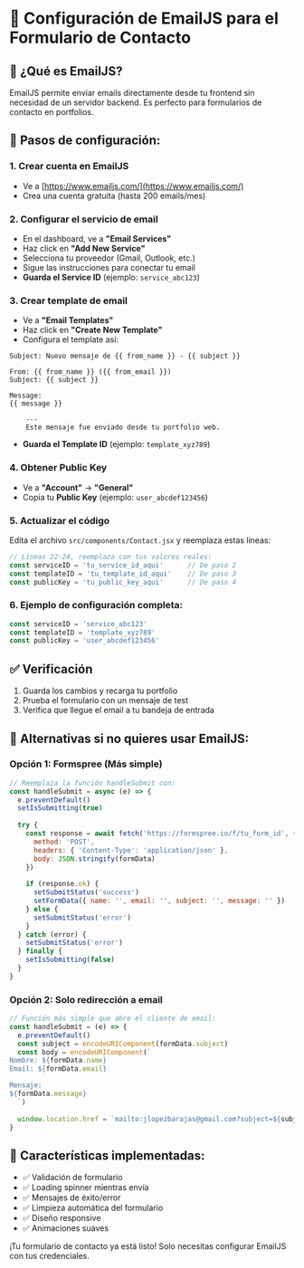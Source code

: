 # 📧 Configuración de EmailJS para el Formulario de Contacto

## 🎯 ¿Qué es EmailJS?
EmailJS permite enviar emails directamente desde tu frontend sin necesidad de un servidor backend. Es perfecto para formularios de contacto en portfolios.

## 🚀 Pasos de configuración:

### 1. **Crear cuenta en EmailJS**
- Ve a [https://www.emailjs.com/](https://www.emailjs.com/)
- Crea una cuenta gratuita (hasta 200 emails/mes)

### 2. **Configurar el servicio de email**
- En el dashboard, ve a **"Email Services"**
- Haz click en **"Add New Service"**
- Selecciona tu proveedor (Gmail, Outlook, etc.)
- Sigue las instrucciones para conectar tu email
- **Guarda el Service ID** (ejemplo: `service_abc123`)

### 3. **Crear template de email**
- Ve a **"Email Templates"**
- Haz click en **"Create New Template"**
- Configura el template así:

```
Subject: Nuevo mensaje de {{ from_name }} - {{ subject }}

From: {{ from_name }} ({{ from_email }})
Subject: {{ subject }}

Message:
{{ message }}

    ---
    Este mensaje fue enviado desde tu portfolio web.
```

- **Guarda el Template ID** (ejemplo: `template_xyz789`)

### 4. **Obtener Public Key**
- Ve a **"Account"** → **"General"**
- Copia tu **Public Key** (ejemplo: `user_abcdef123456`)

### 5. **Actualizar el código**
Edita el archivo `src/components/Contact.jsx` y reemplaza estas líneas:

```javascript
// Líneas 22-24, reemplaza con tus valores reales:
const serviceID = 'tu_service_id_aqui'      // De paso 2
const templateID = 'tu_template_id_aqui'    // De paso 3  
const publicKey = 'tu_public_key_aqui'      // De paso 4
```

### 6. **Ejemplo de configuración completa:**
```javascript
const serviceID = 'service_abc123'
const templateID = 'template_xyz789'  
const publicKey = 'user_abcdef123456'
```

## ✅ **Verificación**
1. Guarda los cambios y recarga tu portfolio
2. Prueba el formulario con un mensaje de test
3. Verifica que llegue el email a tu bandeja de entrada

## 🔧 **Alternativas si no quieres usar EmailJS:**

### **Opción 1: Formspree (Más simple)**
```javascript
// Reemplaza la función handleSubmit con:
const handleSubmit = async (e) => {
  e.preventDefault()
  setIsSubmitting(true)
  
  try {
    const response = await fetch('https://formspree.io/f/tu_form_id', {
      method: 'POST',
      headers: { 'Content-Type': 'application/json' },
      body: JSON.stringify(formData)
    })
    
    if (response.ok) {
      setSubmitStatus('success')
      setFormData({ name: '', email: '', subject: '', message: '' })
    } else {
      setSubmitStatus('error')
    }
  } catch (error) {
    setSubmitStatus('error')
  } finally {
    setIsSubmitting(false)
  }
}
```

### **Opción 2: Solo redirección a email**
```javascript
// Función más simple que abre el cliente de email:
const handleSubmit = (e) => {
  e.preventDefault()
  const subject = encodeURIComponent(formData.subject)
  const body = encodeURIComponent(`
Nombre: ${formData.name}
Email: ${formData.email}

Mensaje:
${formData.message}
  `)
  
  window.location.href = `mailto:jlopezbarajas@gmail.com?subject=${subject}&body=${body}`
}
```

## 🎨 **Características implementadas:**
- ✅ Validación de formulario
- ✅ Loading spinner mientras envía
- ✅ Mensajes de éxito/error  
- ✅ Limpieza automática del formulario
- ✅ Diseño responsive
- ✅ Animaciones suaves

¡Tu formulario de contacto ya está listo! Solo necesitas configurar EmailJS con tus credenciales.

